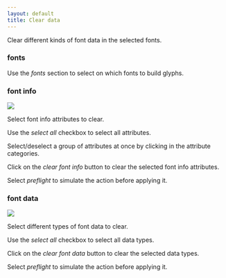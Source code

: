 ```yaml
---
layout: default
title: Clear data
---
```


Clear different kinds of font data in the selected fonts.

### fonts

Use the *fonts* section to select on which fonts to build glyphs.

### font info

![](/images/batch/BatchClear_1.png)

Select font info attributes to clear.

Use the *select all* checkbox to select all attributes.

Select/deselect a group of attributes at once by clicking in the attribute categories.

Click on the *clear font info* button to clear the selected font info attributes.

Select *preflight* to simulate the action before applying it.

### font data

![](/images/batch/BatchClear_2.png)

Select different types of font data to clear.

Use the *select all* checkbox to select all data types.

Click on the *clear font data* button to clear the selected data types.

Select *preflight* to simulate the action before applying it.
